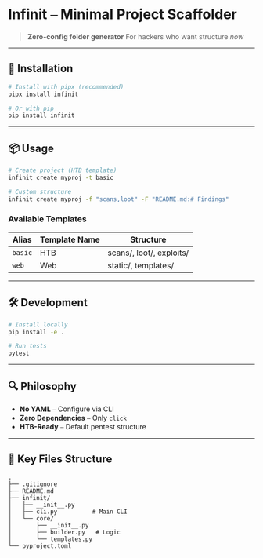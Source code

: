 # Infinit ⎯ Minimal Project Scaffolder

> **Zero-config folder generator**
> For hackers who want structure *now*
---

## 🚀 Installation

```bash
# Install with pipx (recommended)
pipx install infinit

# Or with pip
pip install infinit
```

---

## 📦 Usage

```bash
# Create project (HTB template)
infinit create myproj -t basic

# Custom structure
infinit create myproj -f "scans,loot" -F "README.md:# Findings"
```

### Available Templates

| Alias | Template Name | Structure                |
| ----- | ------------- | ------------------------ |
| `basic`   | HTB           | scans/, loot/, exploits/ |
| `web`   | Web           | static/, templates/      |

---

## 🛠 Development

```bash
# Install locally
pip install -e .

# Run tests
pytest
```

---

## 🔍 Philosophy

* **No YAML** ⎯ Configure via CLI
* **Zero Dependencies** ⎯ Only `click`
* **HTB-Ready** ⎯ Default pentest structure

---

## 📁 Key Files Structure

```
.
├── .gitignore
├── README.md
├── infinit/
│   ├── __init__.py
│   ├── cli.py          # Main CLI
│   └── core/
│       ├── __init__.py
│       ├── builder.py   # Logic
│       └── templates.py
└── pyproject.toml
```

